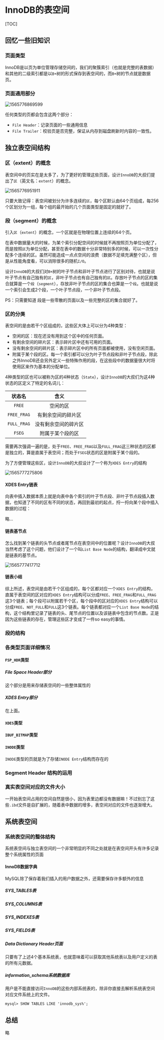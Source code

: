# InnoDB的表空间

[TOC]

## 回忆一些旧知识

### 页面类型

InnoDB是以页为单位管理存储空间的，我们的聚簇索引（也就是完整的表数据）和其他的二级索引都是以`B+`树的形式保存到表空间的，而`B+`树的节点就是数据页。

### 页面通用部分

![1565776869599](pics\1565776869599.png)

任何类型的页都会包含这两个部分：

-   `File Header`：记录页面的一些通用信息
-   `File Trailer`：校验页是否完整，保证从内存到磁盘刷新时内容的一致性。

## 独立表空间结构

### 区（extent）的概念

表空间中的页实在是太多了，为了更好的管理这些页面，设计`InnoDB`的大叔们提出了`区`（英文名：`extent`）的概念。

![1565776951911](pics\1565776951911.png)

只要大致记得：表空间被划分为许多连续的`区`，每个区默认由64个页组成，每256个区划分为一组，每个组的最开始的几个页面类型是固定的就好了。

### 段（segment）的概念

引入`区`（`extent`）的概念，一个区就是在物理位置上连续的64个页。

在表中数据量大的时候，为某个索引分配空间的时候就不再按照页为单位分配了，而是按照`区`为单位分配，甚至在表中的数据十分非常特别多的时候，可以一次性分配多个连续的区。虽然可能造成一点点空间的浪费（数据不足填充满整个区），但是从性能角度看，可以消除很多的随机`I/O`。

设计`InnoDB`的大叔们对`B+`树的叶子节点和非叶子节点进行了区别对待，也就是说叶子节点有自己独有的`区`，非叶子节点也有自己独有的`区`。存放叶子节点的区的集合就算是一个`段`（`segment`），存放非叶子节点的区的集合也算是一个`段`。也就是说一个索引会生成2个段，一个叶子节点段，一个非叶子节点段。

PS：只需要知道 段是一些零散的页面以及一些完整的区的集合就好了。

### 区的分类

表空间的是由若干个区组成的，这些区大体上可以分为4种类型：

-   空闲的区：现在还没有用到这个区中的任何页面。
-   有剩余空间的碎片区：表示碎片区中还有可用的页面。
-   没有剩余空间的碎片区：表示碎片区中的所有页面都被使用，没有空闲页面。
-   附属于某个段的区。每一个索引都可以分为叶子节点段和非叶子节点段，除此之外InnoDB还会另外定义一些特殊作用的段，在这些段中的数据量很大时将使用区来作为基本的分配单位。

4种类型的区也可以被称为区的4种状态（`State`），设计`InnoDB`的大叔们为这4种状态的区定义了特定的名词儿：

|   状态名    |         含义         |
| :---------: | :------------------: |
|   `FREE`    |       空闲的区       |
| `FREE_FRAG` |  有剩余空间的碎片区  |
| `FULL_FRAG` | 没有剩余空间的碎片区 |
|   `FSEG`    |   附属于某个段的区   |

需要再次强调一遍的是，处于`FREE`、`FREE_FRAG`以及`FULL_FRAG`这三种状态的区都是独立的，算是直属于表空间；而处于`FSEG`状态的区是附属于某个段的。

为了方便管理这些区，设计`InnoDB`的大叔设计了一个称为`XDES Entry`的结构

![1565777275806](pics\1565777275806.png)

#### XDES Entry链表

向表中插入数据本质上就是向表中各个索引的叶子节点段、非叶子节点段插入数据，也知道了不同的区有不同的状态，再回到最初的起点，捋一捋向某个段中插入数据的过程：

略...

#### 链表基节点

怎么找到某个链表的头节点或者尾节点在表空间中的位置呢？设计`InnoDB`的大叔当然考虑了这个问题，他们设计了一个叫`List Base Node`的结构，翻译成中文就是链表的基节点。

![1565777417712](pics\1565777417712.png)

#### 链表小结

综上所述，表空间是由若干个区组成的，每个区都对应一个`XDES Entry`的结构，直属于表空间的区对应的`XDES Entry`结构可以分成`FREE`、`FREE_FRAG`和`FULL_FRAG`这3个链表；每个段可以附属若干个区，每个段中的区对应的`XDES Entry`结构可以分成`FREE`、`NOT_FULL`和`FULL`这3个链表。每个链表都对应一个`List Base Node`的结构，这个结构里记录了链表的头、尾节点的位置以及该链表中包含的节点数。正是因为这些链表的存在，管理这些区才变成了一件so easy的事情。

### 段的结构

### 各类型页面详细情况

#### `FSP_HDR`类型

##### File Space Header部分

这个部分是用来存储表空间的一些整体属性的

##### XDES Entry部分

在上面。

#### `XDES`类型

#### `IBUF_BITMAP`类型

#### `INODE`类型

`INODE`类型的页就是为了存储`INODE Entry`结构而存在的

### Segment Header 结构的运用

### 真实表空间对应的文件大小

一开始表空间占用的空间自然是很小，因为表里边都没有数据嘛！不过别忘了这些`.ibd`文件是自扩展的，随着表中数据的增多，表空间对应的文件也逐渐增大。

## 系统表空间

### 系统表空间的整体结构

系统表空间与独立表空间的一个非常明显的不同之处就是在表空间开头有许多记录整个系统属性的页面

#### InnoDB数据字典

MySQL除了保存着我们插入的用户数据之外，还需要保存许多额外的信息

##### SYS_TABLES表

##### SYS_COLUMNS表

##### SYS_INDEXES表

##### SYS_FIELDS表

##### Data Dictionary Header页面

只要有了上述4个基本系统表，也就意味着可以获取其他系统表以及用户定义的表的所有元数据。

##### information_schema系统数据库

用户是不能直接访问`InnoDB`的这些内部系统表的，除非你直接去解析系统表空间对应文件系统上的文件。

```
mysql> SHOW TABLES LIKE 'innodb_sys%';
```

## 总结

略